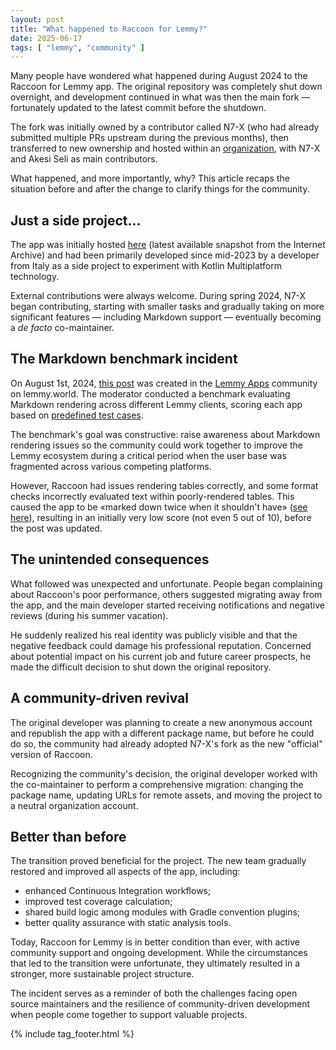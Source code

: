 ```yaml
---
layout: post
title: "What happened to Raccoon for Lemmy?"
date: 2025-06-17
tags: [ "lemmy", "community" ]
---
```


Many people have wondered what happened during August 2024 to the Raccoon for Lemmy app. The
original repository was completely shut down overnight, and development continued in what was then
the main fork — fortunately updated to the latest commit before the shutdown.

The fork was initially owned by a contributor called N7-X (who had already submitted multiple PRs
upstream during the previous months), then transferred to new ownership and hosted within
an [organization](https://github.com/LiveFastEatTrashRaccoon), with N7-X and Akesi Seli as main
contributors.

What happened, and more importantly, why? This article recaps the situation before and after the
change to clarify things for the community.

## Just a side project…

The app was initially
hosted [here](https://web.archive.org/web/20240629233017/https://github.com/diegoberaldin/RaccoonForLemmy)
(latest available snapshot from the Internet Archive) and had been primarily developed since
mid-2023 by a developer from Italy as a side project to experiment with Kotlin Multiplatform
technology.

External contributions were always welcome. During spring 2024, N7-X began contributing, starting
with smaller tasks and gradually taking on more significant features — including Markdown
support — eventually becoming a *de facto* co-maintainer.

## The Markdown benchmark incident

On August 1st, 2024, [this post](https://lemmy.world/post/18159531) was created in
the [Lemmy Apps](https://lemmy.world/c/lemmyapps) community on lemmy.world. The moderator conducted
a benchmark evaluating Markdown rendering across different Lemmy clients, scoring each app based on
[predefined test cases](https://lemmy.world/comment/11514952).

The benchmark's goal was constructive: raise awareness about Markdown rendering issues so the
community could work together to improve the Lemmy ecosystem during a critical period when the user
base was fragmented across various competing platforms.

However, Raccoon had issues rendering tables correctly, and some format checks incorrectly
evaluated text within poorly-rendered tables. This caused the app to be «marked down twice when it
shouldn't have» ([see here](https://lemmy.world/comment/11516297)), resulting in an initially very
low score (not even 5 out of 10), before the post was updated.

## The unintended consequences

What followed was unexpected and unfortunate. People began complaining about Raccoon's poor
performance, others suggested migrating away from the app, and the main developer started receiving
notifications and negative reviews (during his summer vacation).

He suddenly realized his real identity was publicly visible and that the negative feedback could
damage his professional reputation. Concerned about potential impact on his current
job and future career prospects, he made the difficult decision to shut down the original
repository.

## A community-driven revival

The original developer was planning to create a new anonymous account and republish the app with a
different package name, but before he could do so, the community had already adopted N7-X's fork as
the new "official" version of Raccoon.

Recognizing the community's decision, the original developer worked with the co-maintainer to
perform a comprehensive migration: changing the package name, updating URLs for remote assets, and
moving the project to a neutral organization account.

## Better than before

The transition proved beneficial for the project. The new team gradually restored and improved all
aspects of the app, including:

- enhanced Continuous Integration workflows;
- improved test coverage calculation;
- shared build logic among modules with Gradle convention plugins;
- better quality assurance with static analysis tools.

Today, Raccoon for Lemmy is in better condition than ever, with active community support and ongoing
development. While the circumstances that led to the transition were unfortunate, they ultimately
resulted in a stronger, more sustainable project structure.

The incident serves as a reminder of both the challenges facing open source maintainers and the
resilience of community-driven development when people come together to support valuable projects.

{% include tag_footer.html %}
